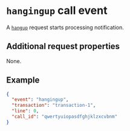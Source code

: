 # `hangingup` call event

A [`hangup`](../../requests/call/hangup.md) request starts processing notification.

## Additional request properties

None.

## Example

```json
{
  "event": "hangingup",
  "transaction": "transaction-1",
  "line": 0,
  "call_id": "qwertyuiopasdfghjklzxcvbnm"
}
```
